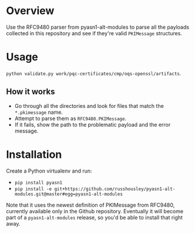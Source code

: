# Overview

Use the RFC9480 parser from pyasn1-alt-modules to parse all the payloads collected in this repository and see if they're valid `PKIMessage` structures.

# Usage
`python validate.py work/pqc-certificates/cmp/oqs-openssl/artifacts`.


## How it works
- Go through all the directories and look for files that match the `*.pkimessage` name.
- Attempt to parse them as `RFC9480.PKIMessage`.
- If it fails, show the path to the problematic payload and the error message.

# Installation
Create a Python virtualenv and run:

- `pip install pyasn1`
- `pip install -e git+https://github.com/russhousley/pyasn1-alt-modules.git@master#egg=pyasn1-alt-modules`

Note that it uses the newest definition of PKIMessage from RFC9480, currently available only in the Github repository. Eventually it will become part of a `pyasn1-alt-modules` release, so you'd be able to install that right away.